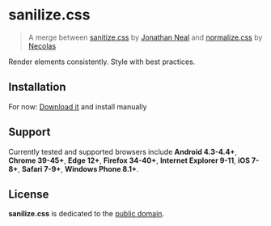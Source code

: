 # sanilize.css

> A merge between [sanitize.css][sanitize] by [Jonathan Neal][jonathan] and [normalize.css][normalize] by [Necolas][necolas]

[jonathan]:https://github.com/jonathantneal
[sanitize]:https://github.com/10up/sanitize.css
[necolas]:https://github.com/necolas
[normalize]:https://github.com/necolas/normalize.css

Render elements consistently. Style with best practices.

## Installation
For now:
[Download it](https://raw.githubusercontent.com/filipelinhares/sanilize.css/master/sanilize.min.css) and install manually

## Support
Currently tested and supported browsers include **Android 4.3-4.4+**, **Chrome 39-45+**, **Edge 12+**, **Firefox 34-40+**, **Internet Explorer 9-11**, **iOS 7-8+**, **Safari 7-9+**, **Windows Phone 8.1+**.

## License
**sanilize.css** is dedicated to the [public domain](LICENSE.md).
